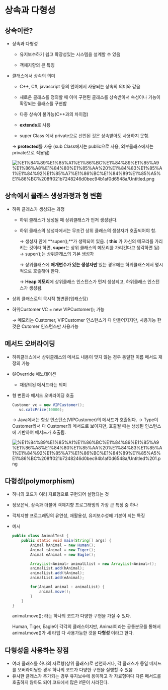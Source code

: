 # 상속과 다형성

## **상속이란?**

- 상속과 다형성

    - 유지보수하기 쉽고 확장성있는 시스템을 설계할 수 있음

    - 객체지향의 큰 특징

- 클래스에서 상속의 의미

    - C++, C#, javascript 등의 언어에서 사용되는 상속의 의미와 같음

    - 새로운 클래스를 정의할 때 이미 구현된 클래스를 상속받아서 속성이나 기능이 확장되는 클래스를 구현함

    - 다중 상속이 불가능(C++과의 차이점) 
    - **extends**로 사용

    - super Class 에서 private으로 선언된 것은 상속받아도 사용하지 못함.

    → **protected**를 사용 (sub Class에서는 public으로 사용, 외부클래스에서는 private으로 적용됨)

    ![%E1%84%89%E1%85%A1%E1%86%BC%E1%84%89%E1%85%A9%E1%86%A8%E1%84%80%E1%85%AA%20%E1%84%83%E1%85%A1%E1%84%92%E1%85%A7%E1%86%BC%E1%84%89%E1%85%A5%E1%86%BC%208ff021b7248246d0bec94b1af0d6548a/Untitled.png](%E1%84%89%E1%85%A1%E1%86%BC%E1%84%89%E1%85%A9%E1%86%A8%E1%84%80%E1%85%AA%20%E1%84%83%E1%85%A1%E1%84%92%E1%85%A7%E1%86%BC%E1%84%89%E1%85%A5%E1%86%BC%208ff021b7248246d0bec94b1af0d6548a/Untitled.png)

## **상속에서 클래스 생성과정과 형 변환**

- 하위 클래스가 생성되는 과정

    - 하위 클래스가 생성될 때 상위클래스가 먼저 생성된다.

    - 하위 클래스의 생성자에서는 무조건 상위 클래스의 생성자가 호출되어야 함.

        → 생성자 안에 **super();**가 생략되어 있음. ( **this** 가 자신의 메모리를 가리키는 것이라 하면,  **super**는 상위 클래스의 메모리를 가리킨다고 생각하면 됨)
        → super();는 상위클래스의 기본 생성자

        → 상위클래스에 **매개변수가 있는 생성자만** 있는 경우에는 하위클래스에서 명시적으로 호출해야 한다.

        → **Heap 메모리**에 상위클래스 인스턴스가 먼저 생성되고, 하위클래스 인스턴스가 생성됨.

- 상위 클래스로의 묵시적 형변환(업캐스팅)
- 하위Customer VC = new VIPCustomer(); 가능

    → 메모리는 Customer, VIPCustomer 인스턴스가 다 만들어지지만, 사용가능 한 것은 Cutomer 인스턴스만 사용가능

## **메서드 오버라이딩**

- 하위클래스에서 상위클래스의 메서드 내용이 맞지 않는 경우 동일한 이름 메서드 재정의 가능
- @Override 애노테이션

    - 재정의된 메서드라는 의미

- 형 변환과 메서드 오버라이딩 호출

    ```java
    Customer vc = new VIPCustomer();
       vc.calcPrice(10000);
    ```

    → Java에서는 항상 인스턴스(VIPCustomer)의 메서드가 호출된다.
    → Type이 Customer라서 다 Customer의 메서드로 보이지만, 호출될 때는 생성된 인스턴스에 기반하여 메서드가 호출됨.

    ![%E1%84%89%E1%85%A1%E1%86%BC%E1%84%89%E1%85%A9%E1%86%A8%E1%84%80%E1%85%AA%20%E1%84%83%E1%85%A1%E1%84%92%E1%85%A7%E1%86%BC%E1%84%89%E1%85%A5%E1%86%BC%208ff021b7248246d0bec94b1af0d6548a/Untitled%201.png](%E1%84%89%E1%85%A1%E1%86%BC%E1%84%89%E1%85%A9%E1%86%A8%E1%84%80%E1%85%AA%20%E1%84%83%E1%85%A1%E1%84%92%E1%85%A7%E1%86%BC%E1%84%89%E1%85%A5%E1%86%BC%208ff021b7248246d0bec94b1af0d6548a/Untitled%201.png)

## **다형성(polymorphism)** 

- 하나의 코드가 여러 자료형으로 구현되어 실행되는 것
- 정보은닉, 상속과 더불어 객체지향 프로그래밍의 가장 큰 특징 중 하나
- 객체지향 프로그래밍의 유연성, 재활용성, 유지보수성에 기본이 되는 특징
- 예시

    ```java
    public class AnimalTest {
    	public static void main(String[] args) {
    		Animal hAnimal = new Human();
    		Animal tAnimal = new Tiger();
    		Animal eAnimal = new Eagle();

    		ArrayList<Animal> animalLlist = new ArrayList<Animal>();
    		animalList.add(hAnimal);
    		animalList.add(tAnimal);
    		animalList.add(eAnimal);

    		for(Aniaml animal : animalList) {
    			animal.move();
    		}
    	}
    }
    ```

    animal.move(); 라는 하나의 코드가 다양한 구현을 가질 수 있다.

    Human, Tiger, Eagle이 각각의 클래스이지만, Animal이라는 공통분모를 통해서 animal.move()가 세 타입 다 사용가능한 것을 **다형성** 이라고 한다.

## **다형성을 사용하는 장점**

- 여러 클래스를 하나의 자료형(상위 클래스)로 선언하거나, 각 클래스가 동일 메서드를 오버라이딩한 경우 하나의 코드가 다양한 구현을 실행할 수 있음
- 유사한 클래스가 추가되는 경우 유지보수에 용이하고 각 자료형마다 다른 메서드를 호출하지 않아도 되어 코드에서 많은 if문이 사라진다.

